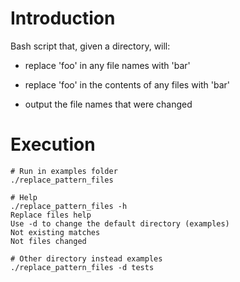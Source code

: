 # Introduction

Bash script that, given a directory, will:

  + replace 'foo' in any file names with 'bar'

  + replace 'foo' in the contents of any files with 'bar'

  + output the file names that were changed

# Execution

```
# Run in examples folder
./replace_pattern_files

# Help
./replace_pattern_files -h
Replace files help
Use -d to change the default directory (examples)
Not existing matches
Not files changed

# Other directory instead examples
./replace_pattern_files -d tests
```
